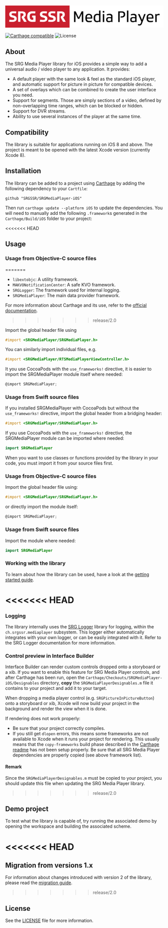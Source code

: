 ![SRG Media Player logo](README-images/logo.png)

[![Carthage compatible](https://img.shields.io/badge/Carthage-compatible-4BC51D.svg?style=flat)](https://github.com/Carthage/Carthage) ![License](https://img.shields.io/badge/license-MIT-lightgrey.svg)

## About

The SRG Media Player library for iOS provides a simple way to add a universal audio / video player to any application. It provides:

* A default player with the same look & feel as the standard iOS player, and automatic support for picture in picture for compatible devices.
* A set of overlays which can be combined to create the user interface you need.
* Support for segments. Those are simply sections of a video, defined by non-overlapping time ranges, which can be blocked or hidden.
* Support for DVR streams.
* Ability to use several instances of the player at the same time.

## Compatibility

The library is suitable for applications running on iOS 8 and above. The project is meant to be opened with the latest Xcode version (currently Xcode 8).

## Installation

The library can be added to a project using [Carthage](https://github.com/Carthage/Carthage)  by adding the following dependency to your `Cartfile`:
    
```
github "SRGSSR/SRGMediaPlayer-iOS"
```

Then run `carthage update --platform iOS` to update the dependencies. You will need to manually add the following `.framework`s generated in the `Carthage/Build/iOS` folder to your project:

<<<<<<< HEAD
## Usage

### Usage from Objective-C source files
=======
* `libextobjc`: A utility framework.
* `MAKVONotificationCenter`: A safe KVO framework.
* `SRGLogger`: The framework used for internal logging.
* `SRGMediaPlayer`: The main data provider framework.

For more information about Carthage and its use, refer to the [official documentation](https://github.com/Carthage/Carthage).
>>>>>>> release/2.0

Import the global header file using

```objective-c
#import <SRGMediaPlayer/SRGMediaPlayer.h>
```

You can similarly import individual files, e.g.

```objective-c
#import <SRGMediaPlayer/RTSMediaPlayerViewController.h>
```

It you use CocoaPods with the `use_frameworks!` directive, it is easier to import the SRGMediaPlayer module itself where needed:

```objective-c
@import SRGMediaPlayer;
```

### Usage from Swift source files

If you installed SRGMediaPlayer with CocoaPods but without the `use_frameworks!` directive, import the global header from a bridging header:

```objective-c
#import <SRGMediaPlayer/SRGMediaPlayer.h>
```

If you use CocoaPods with the `use_frameworks!` directive, the SRGMediaPlayer module can be imported where needed:

```swift
import SRGMediaPlayer
```

When you want to use classes or functions provided by the library in your code, you must import it from your source files first.

### Usage from Objective-C source files

Import the global header file using:

```objective-c
#import <SRGMediaPlayer/SRGMediaPlayer.h>
```

or directly import the module itself:

```objective-c
@import SRGMediaPlayer;
```

### Usage from Swift source files

Import the module where needed:

```swift
import SRGMediaPlayer
```

### Working with the library

To learn about how the library can be used, have a look at the [getting started guide](Documentation/Getting-started.md).

<<<<<<< HEAD
=======
### Logging

The library internally uses the [SRG Logger](https://github.com/SRGSSR/srglogger-ios) library for logging, within the `ch.srgssr.mediaplayer` subsystem. This logger either automatically integrates with your own logger, or can be easily integrated with it. Refer to the SRG Logger documentation for more information.

### Control preview in Interface Builder

Interface Builder can render custom controls dropped onto a storyboard or a xib. If you want to enable this feature for SRG Media Player controls, and after Carthage has been run, open the `Carthage/Checkouts/SRGMediaPlayer-iOS/Designables` directory, **copy** the `SRGMediaPlayerDesignables.m` file it contains to your project and add it to your target.

When dropping a media player control (e.g. `SRGPictureInPictureButton`) onto a storyboard or xib, Xcode will now build your project in the background and render the view when it is done.

If rendering does not work properly:

* Be sure that your project correctly compiles.
* If you still get `dlopen` errors, this means some frameworks are not available to Xcode when it runs your project for rendering. This usually means that the `copy-frameworks` build phase described in the [Carthage readme](https://github.com/Carthage/Carthage#getting-started) has not been setup properly. Be sure that all SRG Media Player dependencies are properly copied (see above framework list).

#### Remark

Since the `SRGMediaPlayerDesignables.m` must be copied to your project, you should update this file when updating the SRG Media Player library.

>>>>>>> release/2.0
## Demo project

To test what the library is capable of, try running the associated demo by opening the workspace and building the associated scheme.

<<<<<<< HEAD
=======
## Migration from versions 1.x

For information about changes introduced with version 2 of the library, please read the [migration guide](Documentation/Migration-guide.md).

>>>>>>> release/2.0
## License

See the [LICENSE](LICENSE) file for more information.
